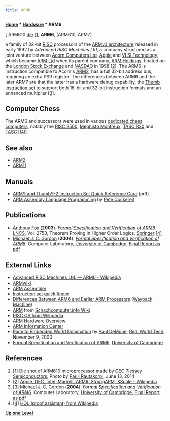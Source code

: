 ```yaml
---
title: ARM6
---
```

**[Home](Home "Home") * [Hardware](Hardware "Hardware") * ARM6**

\[ ARM610 [die](https://en.wikipedia.org/wiki/Die_%28integrated_circuit%29) <a id="cite-note-1" href="#cite-ref-1">[1]</a>
**ARM6**, (ARM610, ARM7)

a family of 32-bit [RISC](https://en.wikipedia.org/wiki/Reduced_instruction_set_computer) processors of the [ARMv3 architecture](https://en.wikipedia.org/wiki/List_of_ARM_microarchitectures) released in early 1992 by *Advanced RISC Machines Ltd*, a company structured as a joint venture between [Acorn Computers Ltd](index.php?title=Acorn_Computers_Ltd&action=edit&redlink=1 "Acorn Computers Ltd (page does not exist)"), [Apple](index.php?title=Apple&action=edit&redlink=1 "Apple (page does not exist)") and [VLSI Technology](https://en.wikipedia.org/wiki/VLSI_Technology), which became [ARM Ltd](index.php?title=ARM_Ltd&action=edit&redlink=1 "ARM Ltd (page does not exist)") when its parent company, [ARM Holdings](https://en.wikipedia.org/wiki/ARM_Holdings), floated on the [London Stock Exchange](https://en.wikipedia.org/wiki/London_Stock_Exchange) and [NASDAQ](https://en.wikipedia.org/wiki/NASDAQ) in 1998 <a id="cite-note-2" href="#cite-ref-2">[2]</a>.
The ARM6 is instruction compatible to Acorn's [ARM2](ARM2 "ARM2"), has a full 32-bit address bus, requiring an extra PSR register. The differences between ARM6 and the later ARM7 are that the latter has a hardware debug capability, the [Thumb instruction set](https://en.wikipedia.org/wiki/ARM_architecture#Thumb) to support both 16-bit and 32-bit instruction formats and an enhanced multiplier <a id="cite-note-3" href="#cite-ref-3">[3]</a>.

## Computer Chess

The ARM6 and successors were used in various [dedicated chess computers](Dedicated_Chess_Computers "Dedicated Chess Computers"), notably the [RISC 2500](RISC_2500 "RISC 2500"), [Mephisto Montreux](Mephisto_Montreux "Mephisto Montreux"), [TASC R30](TASC_R30 "TASC R30") and [TASC R40](TASC_R40 "TASC R40").

## See also

- [ARM2](ARM2 "ARM2")
- [ARM11](index.php?title=ARM11&action=edit&redlink=1 "ARM11 (page does not exist)")

## Manuals

- [ARM® and Thumb®-2 Instruction Set Quick Reference Card](http://infocenter.arm.com/help/topic/com.arm.doc.qrc0001m/QRC0001_UAL.pdf) (pdf)
- [ARM Assembly Language Programming](http://www.peter-cockerell.net/aalp/html/frames.html) by [Pete Cockerell](http://www.peter-cockerell.net/)

## Publications

- [Anthony Fox](https://acjf3.github.io/publications.html) (**2003**). *[Formal Specification and Verification of ARM6](https://link.springer.com/chapter/10.1007%2F10930755_2)*. [LNCS](https://en.wikipedia.org/wiki/Lecture_Notes_in_Computer_Science), Vol. 2758, Theorem Proving in Higher Order Logics, [Springer](https://en.wikipedia.org/wiki/Springer_Science%2BBusiness_Media) <a id="cite-note-4" href="#cite-ref-4">[4]</a>
- [Michael J. C. Gordon](https://en.wikipedia.org/wiki/Michael_J._C._Gordon) (**2004**). *[Formal Specification and Verification of ARM6](https://gow.epsrc.ukri.org/NGBOViewGrant.aspx?GrantRef=GR/N13135/01)*. Computer Laboratory, [University of Cambridge](https://en.wikipedia.org/wiki/University_of_Cambridge), [Final Report as pdf](https://www.cl.cam.ac.uk/archive/mjcg/proposals/ARM6FinalReport.pdf)

## External Links

- [Advanced RISC Machines Ltd. — ARM6 - Wikipedia](https://en.wikipedia.org/wiki/ARM_architecture#Advanced_RISC_Machines_Ltd._%E2%80%94_ARM6)
- [ARMwiki](http://www.heyrick.co.uk/armwiki/Home)
- [ARM Assembler](http://www.heyrick.co.uk/assembler/)
- [Instruction set quick finder](http://www.heyrick.co.uk/assembler/qfinder.html)
- [Differences Between ARM6 and Earlier ARM Processors](http://web.archive.org/web/20070809230809/http://www.arm.com/pdfs/Apps11vC.html) ([Wayback Machine](https://en.wikipedia.org/wiki/Wayback_Machine))
- [ARM](https://www.schach-computer.info/wiki/index.php/ARM) from [Schachcomputer.info Wiki](https://www.schach-computer.info/wiki/index.php/Hauptseite_En)
- [RISC OS from Wikipedia](https://en.wikipedia.org/wiki/RISC_OS)
- [ARM Hardware Overview](https://www.riscosopen.org/wiki/documentation/show/ARM%20Hardware%20Overview)
- [ARM Information Center](http://infocenter.arm.com/help/index.jsp)
- [Race to Embedded World Domination](https://www.realworldtech.com/arms-race/ARM%E2%80%99s) by [Paul DeMone](https://www.realworldtech.com/author/pdemone/), [Real World Tech](https://www.realworldtech.com/), November 9, 2000
- [Formal Specification and Verification of ARM6](https://www.cl.cam.ac.uk/archive/mjcg/ARM/), [University of Cambridge](https://en.wikipedia.org/wiki/University_of_Cambridge)

## References

1. <a id="cite-ref-1" href="#cite-note-1">[1]</a> [Die](https://en.wikipedia.org/wiki/Die_%28integrated_circuit%29) shot of ARM610 microprocessor made by [GEC Plessey Semiconductors](https://en.wikipedia.org/wiki/Plessey), Photo by [Pauli Rautakorpi](http://commons.wikimedia.org/wiki/User:Birdman86), June 13, 2014
1. <a id="cite-ref-2" href="#cite-note-2">[2]</a> [Apple, DEC, Intel, Marvell: ARM6, StrongARM, XScale - Wikipedia](https://en.wikipedia.org/wiki/ARM_architecture#Apple.2C_DEC.2C_Intel.2C_Marvell:_ARM6.2C_StrongARM.2C_XScale)
1. <a id="cite-ref-3" href="#cite-note-3">[3]</a> [Michael J. C. Gordon](https://en.wikipedia.org/wiki/Michael_J._C._Gordon) (**2004**). *[Formal Specification and Verification of ARM6](https://gow.epsrc.ukri.org/NGBOViewGrant.aspx?GrantRef=GR/N13135/01)*. Computer Laboratory, [University of Cambridge](https://en.wikipedia.org/wiki/University_of_Cambridge), [Final Report as pdf](https://www.cl.cam.ac.uk/archive/mjcg/proposals/ARM6FinalReport.pdf)
1. <a id="cite-ref-4" href="#cite-note-4">[4]</a> [HOL (proof assistant) from Wikipedia](https://en.wikipedia.org/wiki/HOL_%28proof_assistant%29)

**[Up one Level](Hardware "Hardware")**

